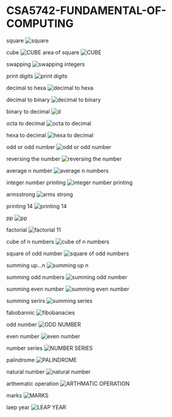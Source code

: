 # CSA5742-FUNDAMENTAL-OF-COMPUTING
square
![square](https://user-images.githubusercontent.com/112846448/215379705-8789dfab-2443-4cae-883b-c1254b596cde.jpg)

cube
![CUBE](https://user-images.githubusercontent.com/112846448/215379816-0a1fbf0b-368c-4748-9fb6-34ce4927f88a.jpg)
area of square
![CUBE](https://user-images.githubusercontent.com/112846448/215379952-29f0d99f-ac61-4dca-a687-b115793de024.jpg)

swapping
![swapping integers](https://user-images.githubusercontent.com/112846448/215380989-b6a04b8d-48d8-4f67-9aa5-597add2708a1.jpg)

print digits
![print digits](https://user-images.githubusercontent.com/112846448/215381089-3ec4752e-3378-4c81-af84-b7036112acd2.jpg)

decimal to hexa
![decimal to hexa](https://user-images.githubusercontent.com/112846448/215381236-55a5709c-3830-438a-ae86-47fbacbd3550.jpg)

decimal to binary
![decimal to binary](https://user-images.githubusercontent.com/112846448/215381329-812d79db-944f-44d8-a915-1f43caef06d0.jpg)

binary to decimal
![d](https://user-images.githubusercontent.com/112846448/215381413-8ec3ce98-5c2e-4a7e-915a-8fdc346c1007.jpg)

octa to decimal
![octa to decimal](https://user-images.githubusercontent.com/112846448/215381479-c59f7265-aa65-4557-84a2-c2066437953b.jpg)

hexa to decimal
![hexa to decimal](https://user-images.githubusercontent.com/112846448/215381558-c259f44d-11d9-4d96-993d-d792c3a35558.jpg)

odd or odd number
![odd or odd number](https://user-images.githubusercontent.com/112846448/215381696-2c3a4847-1fc0-409c-8d89-6df20ae5a15b.jpg)

reversing the number
![reversing the number](https://user-images.githubusercontent.com/112846448/215381737-f7fca02f-0f41-4f1d-b2f4-319a707a036d.jpg)

average n number
![average n numbers](https://user-images.githubusercontent.com/112846448/215381973-44f09f4d-27b0-47a9-bdf1-1ac3210135cc.jpg)


integer number printing
![integer number printing](https://user-images.githubusercontent.com/112846448/215381888-168f9249-116f-4db8-ba62-15f145bb6b0c.jpg)

armsstrong
![arms strong](https://user-images.githubusercontent.com/112846448/215382193-1e8c7cc6-7153-4803-ad14-0b1f83cdab35.jpg)

printing 14
![printing 14](https://user-images.githubusercontent.com/112846448/215382299-71bedcef-a300-47b6-ad62-6d8e92606861.jpg)

pp
![pp](https://user-images.githubusercontent.com/112846448/215382355-a2e01452-af8e-4aaf-afeb-541cbe889ca3.jpg)

factorial
![factorial 11](https://user-images.githubusercontent.com/112846448/215382456-871f87aa-24a6-4cc9-8729-61d03b1b0fb0.jpg)

cube of n numbers
![cube of n numbers](https://user-images.githubusercontent.com/112846448/215382527-388f9dbe-1769-4f18-b894-9c8e86627de2.jpg)

square of odd number
![square of odd numbers](https://user-images.githubusercontent.com/112846448/215382723-0053ec50-266f-4416-9164-b0eb576341e4.jpg)

summing up...n
![summing up n](https://user-images.githubusercontent.com/112846448/215382808-3c189db8-81cf-43c2-b28e-37b656d1a05c.jpg)

summing odd numbers
![summing odd number](https://user-images.githubusercontent.com/112846448/215382910-d1e24ba0-91a0-4fc3-9867-339157eee2cd.jpg)

summing even number
![summing even number](https://user-images.githubusercontent.com/112846448/215383257-00986416-9a4b-444d-876b-d80c4a975c72.jpg)

summing serirs
![summing series](https://user-images.githubusercontent.com/112846448/215383304-391b3ab2-52f5-4764-a623-e9e57531eab5.jpg)

fabobannic
![fibobanacies](https://user-images.githubusercontent.com/112846448/215383377-759bd4e6-307a-440f-b64d-4c8f2ba270e4.jpg)

odd number
![ODD NUMBER](https://user-images.githubusercontent.com/112846448/215383538-746163dc-0bf7-4e62-a070-365ed283e233.jpg)

even number
![even number](https://user-images.githubusercontent.com/112846448/215383607-8b06ddbd-dc3a-4840-93a7-453c8b1f8385.jpg)

number series
![NUMBER SERIES](https://user-images.githubusercontent.com/112846448/215383682-f517f7ed-046d-4c82-b972-dd8a3a36d83f.jpg)

palindrome
![PALINDROME](https://user-images.githubusercontent.com/112846448/215383814-9ccf0dd4-5d51-49b8-bb55-6fb330f090c6.jpg)

natural number
![natural number](https://user-images.githubusercontent.com/112846448/215383863-6a105cd9-8058-4d7d-9f95-21bf552f3e01.jpg)

arthematic operation
![ARTHMATIC OPERATION](https://user-images.githubusercontent.com/112846448/215383979-00979ac7-cf5a-408c-a08d-b2da81259fa1.jpg)

marks
![MARKS](https://user-images.githubusercontent.com/112846448/215384069-c3017edd-1327-43b7-aa36-8fc46da2d636.jpg)

laep year
![LEAP YEAR](https://user-images.githubusercontent.com/112846448/215384240-055d16eb-efc3-4a43-afb0-321a696bfac7.jpg)

